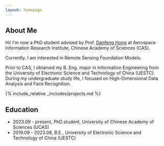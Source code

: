 ```yaml
---
layout: homepage
---
```


## About Me

Hi! I'm now a PhD student advised by Prof. <a href="https://sites.google.com/view/danfeng-hong">Danfeng Hong</a> at Aerospace Information Research Institute, Chinese Academy of Sciences (CAS).

Currently, I am interested in Remote Sensing Foundation Models.

Prior to CAS, I obtained my B. Eng. major in Information Engineering from the University of Electronic Science and Technology of China (UESTC). During my undergraduate study life, I focused on High-Dimensional Data Analysis and Face Recognition.

{% include_relative _includes/projects.md %}


## Education
- 2023.09 - present, PhD student, University of Chinese Academy of Sciences (UCAS)
- 2019.09 - 2023.06, B.E., University of Electronic Science and Technology of China (UESTC)



<script type="text/javascript" id="mapmyvisitors" src="//mapmyvisitors.com/map.js?d=duRtRL1M3vKbQbv2gJxJ5ujEkeN9tCYEeOuSE7UuYVk&cl=ffffff&w=a"></script>
